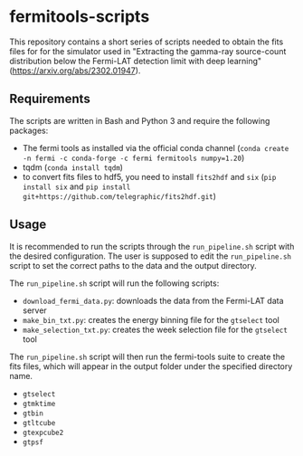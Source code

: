 # fermitools-scripts
This repository contains a short series of scripts needed to obtain the fits files for for the simulator used in "Extracting the gamma-ray source-count distribution below the Fermi-LAT detection limit with deep learning" (https://arxiv.org/abs/2302.01947).

## Requirements
The scripts are written in Bash and Python 3 and require the following packages:
- The fermi tools as installed via the official conda channel (`conda create -n fermi -c conda-forge -c fermi fermitools numpy=1.20`)
- tqdm (`conda install tqdm`)
- to convert fits files to hdf5, you need to install `fits2hdf` and `six` (`pip install six` and `pip install git+https://github.com/telegraphic/fits2hdf.git`)

## Usage
It is recommended to run the scripts through the `run_pipeline.sh` script with the desired configuration.
The user is supposed to edit the `run_pipeline.sh` script to set the correct paths to the data and the output directory. 

The `run_pipeline.sh` script will run the following scripts:
- `download_fermi_data.py`: downloads the data from the Fermi-LAT data server
- `make_bin_txt.py`: creates the energy binning file for the `gtselect` tool
- `make_selection_txt.py`: creates the week selection file for the `gtselect` tool

The `run_pipeline.sh` script will then run the fermi-tools suite to create the fits files, which will appear in the output folder under the specified directory name.
- `gtselect`
- `gtmktime`
- `gtbin`
- `gtltcube`
- `gtexpcube2`
- `gtpsf`

